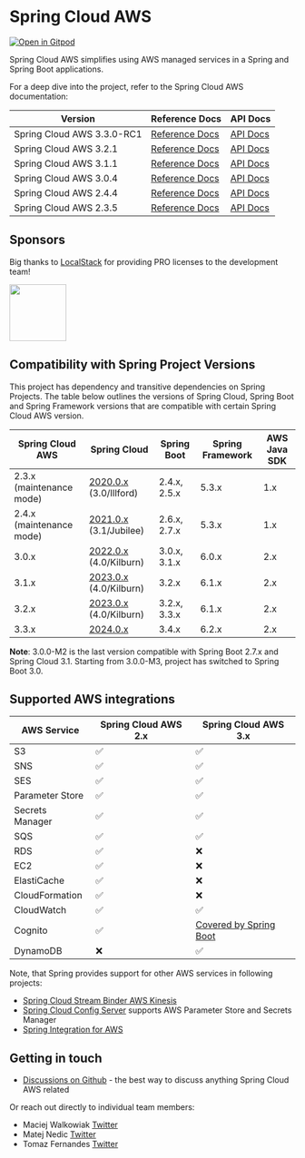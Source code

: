 # Spring Cloud AWS

[![Open in Gitpod](https://gitpod.io/button/open-in-gitpod.svg)](https://gitpod.io/awspring/spring-cloud-aws/)

Spring Cloud AWS simplifies using AWS managed services in a Spring and Spring Boot applications.

For a deep dive into the project, refer to the Spring Cloud AWS documentation:

| Version                    | Reference Docs                                                                                   | API Docs                                                                                |
|----------------------------|--------------------------------------------------------------------------------------------------|-----------------------------------------------------------------------------------------|
| Spring Cloud AWS 3.3.0-RC1 | [Reference Docs](https://docs.awspring.io/spring-cloud-aws/docs/3.3.0-M1/reference/html/index.html) | [API Docs](https://docs.awspring.io/spring-cloud-aws/docs/3.3.0-RC1/apidocs/index.html) | 
| Spring Cloud AWS 3.2.1     | [Reference Docs](https://docs.awspring.io/spring-cloud-aws/docs/3.2.1/reference/html/index.html) | [API Docs](https://docs.awspring.io/spring-cloud-aws/docs/3.2.1/apidocs/index.html)     | 
| Spring Cloud AWS 3.1.1     | [Reference Docs](https://docs.awspring.io/spring-cloud-aws/docs/3.1.1/reference/html/index.html) | [API Docs](https://docs.awspring.io/spring-cloud-aws/docs/3.1.1/apidocs/index.html)     | 
| Spring Cloud AWS 3.0.4     | [Reference Docs](https://docs.awspring.io/spring-cloud-aws/docs/3.0.4/reference/html/index.html) | [API Docs](https://docs.awspring.io/spring-cloud-aws/docs/3.0.4/apidocs/index.html)     | 
| Spring Cloud AWS 2.4.4     | [Reference Docs](https://docs.awspring.io/spring-cloud-aws/docs/2.4.4/reference/html/index.html) | [API Docs](https://docs.awspring.io/spring-cloud-aws/docs/2.4.4/apidocs/index.html)     | 
| Spring Cloud AWS 2.3.5     | [Reference Docs](https://docs.awspring.io/spring-cloud-aws/docs/2.3.5/reference/html/index.html) | [API Docs](https://docs.awspring.io/spring-cloud-aws/docs/2.3.5/apidocs/index.html)     |

## Sponsors

Big thanks to [LocalStack](https://localstack.cloud) for providing PRO licenses to the development team!

<a href="https://localstack.cloud"><img src="https://user-images.githubusercontent.com/47351025/215054012-f5af0761-0bd5-49c6-bd3e-c6b2a6844f53.png" height="100" /></a>

## Compatibility with Spring Project Versions

This project has dependency and transitive dependencies on Spring Projects. The table below outlines the versions of Spring Cloud, Spring Boot and Spring Framework versions that are compatible with certain Spring Cloud AWS version.

| Spring Cloud AWS            | Spring Cloud                                                                                                          | Spring Boot  | Spring Framework | AWS Java SDK |
|-----------------------------|-----------------------------------------------------------------------------------------------------------------------|--------------|------------------|--------------|
| 2.3.x (maintenance mode)  	 | [2020.0.x](https://github.com/spring-cloud/spring-cloud-release/wiki/Spring-Cloud-2020.0-Release-Notes) (3.0/Illford) | 2.4.x, 2.5.x | 5.3.x            | 1.x          |
| 2.4.x (maintenance mode)  	 | [2021.0.x](https://github.com/spring-cloud/spring-cloud-release/wiki/Spring-Cloud-2021.0-Release-Notes) (3.1/Jubilee) | 2.6.x, 2.7.x | 5.3.x            | 1.x          |
| 3.0.x                       | [2022.0.x](https://github.com/spring-cloud/spring-cloud-release/wiki/Spring-Cloud-2022.0-Release-Notes) (4.0/Kilburn) | 3.0.x, 3.1.x | 6.0.x            | 2.x          |
| 3.1.x                       | [2023.0.x](https://github.com/spring-cloud/spring-cloud-release/wiki/Spring-Cloud-2023.0-Release-Notes) (4.0/Kilburn) | 3.2.x        | 6.1.x            | 2.x          |
| 3.2.x                       | [2023.0.x](https://github.com/spring-cloud/spring-cloud-release/wiki/Spring-Cloud-2023.0-Release-Notes) (4.0/Kilburn) | 3.2.x, 3.3.x | 6.1.x            | 2.x          |
| 3.3.x                       | [2024.0.x](https://github.com/spring-cloud/spring-cloud-release/wiki/Spring-Cloud-2024.0-Release-Notes)               | 3.4.x        | 6.2.x            | 2.x          |

**Note**: 3.0.0-M2 is the last version compatible with Spring Boot 2.7.x and Spring Cloud 3.1. Starting from 3.0.0-M3, project has switched to Spring Boot 3.0.

## Supported AWS integrations

| AWS Service     | Spring Cloud AWS 2.x | Spring Cloud AWS 3.x                                                                                                                        |
|-----------------|----------------------|---------------------------------------------------------------------------------------------------------------------------------------------|
| S3              | ✅                    | ✅                                                                                                                                           |
| SNS             | ✅                    | ✅                                                                                                                                           |
| SES             | ✅                    | ✅                                                                                                                                           |
| Parameter Store | ✅                    | ✅                                                                                                                                           |
| Secrets Manager | ✅                    | ✅                                                                                                                                           |
| SQS             | ✅                    | ✅                                                                                                                                           |
| RDS             | ✅                    | ❌                                                                                                                                           |
| EC2             | ✅                    | ❌                                                                                                                                           |
| ElastiCache     | ✅                    | ❌                                                                                                                                           |
| CloudFormation  | ✅                    | ❌                                                                                                                                           |
| CloudWatch      | ✅                    | ✅                                                                                                                                           |
| Cognito         | ✅                    | [Covered by Spring Boot](https://docs.awspring.io/spring-cloud-aws/docs/3.0.0-SNAPSHOT/reference/html/index.html#migration-from-2-x-to-3-x) |
| DynamoDB        | ❌                    | ✅                                                                                                                                           |

Note, that Spring provides support for other AWS services in following projects:

- [Spring Cloud Stream Binder AWS Kinesis](https://github.com/spring-cloud/spring-cloud-stream-binder-aws-kinesis)
- [Spring Cloud Config Server](https://github.com/spring-cloud/spring-cloud-config) supports AWS Parameter Store and Secrets Manager
- [Spring Integration for AWS](https://github.com/spring-projects/spring-integration-aws)

## Getting in touch

- [Discussions on Github](https://github.com/awspring/spring-cloud-aws/discussions) - the best way to discuss anything Spring Cloud AWS related

Or reach out directly to individual team members:

- Maciej Walkowiak [Twitter](https://twitter.com/maciejwalkowiak)
- Matej Nedic [Twitter](https://twitter.com/MatejNedic1)
- Tomaz Fernandes [Twitter](https://twitter.com/tomazfernandes_)

